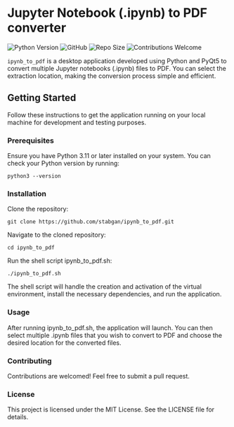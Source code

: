 # Jupyter Notebook (.ipynb) to PDF converter
![Python Version](https://img.shields.io/badge/python-3.11-blue)
<img alt="GitHub" src="https://img.shields.io/github/license/stabgan/ipynb_to_pdf">
![Repo Size](https://img.shields.io/github/languages/code-size/stabgan/ipynb_to_pdf)
![Contributions Welcome](https://img.shields.io/badge/contributions-welcome-brightgreen)

`ipynb_to_pdf` is a desktop application developed using Python and PyQt5 to convert multiple Jupyter notebooks (.ipynb) files to PDF. You can select the extraction location, making the conversion process simple and efficient.

## Getting Started

Follow these instructions to get the application running on your local machine for development and testing purposes.

### Prerequisites

Ensure you have Python 3.11 or later installed on your system. You can check your Python version by running:

```
python3 --version
```
### Installation

Clone the repository:

```
git clone https://github.com/stabgan/ipynb_to_pdf.git
```
Navigate to the cloned repository:
```
cd ipynb_to_pdf
```
Run the shell script ipynb_to_pdf.sh:
```
./ipynb_to_pdf.sh
```
The shell script will handle the creation and activation of the virtual environment, install the necessary dependencies, and run the application.

### Usage

After running ipynb_to_pdf.sh, the application will launch. You can then select multiple .ipynb files that you wish to convert to PDF and choose the desired location for the converted files.

### Contributing

Contributions are welcomed! Feel free to submit a pull request.

### License

This project is licensed under the MIT License. See the LICENSE file for details.
